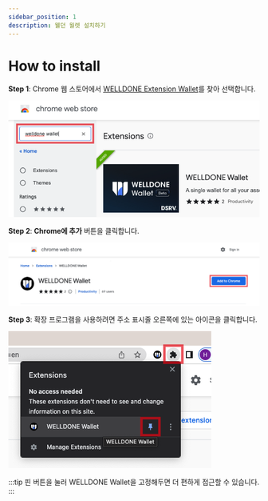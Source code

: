 ```yaml
---
sidebar_position: 1
description: 웰던 월렛 설치하기
---
```


# How to install

**Step 1**: Chrome 웹 스토어에서 [WELLDONE Extension Wallet](https://chrome.google.com/webstore/detail/welldone-wallet/bmkakpenjmcpfhhjadflneinmhboecjf)를 찾아 선택합니다.

![1_1](./img/1_1.png?raw=true '1_1')

**Step 2**: **Chrome에 추가** 버튼을 클릭합니다.

![1_2](./img/1_2.png?raw=true '1_2')

**Step 3**: 확장 프로그램을 사용하려면 주소 표시줄 오른쪽에 있는 아이콘을 클릭합니다.

![1_3](./img/1_3.png?raw=true '1_3')

:::tip
핀 버튼을 눌러 WELLDONE Wallet을 고정해두면 더 편하게 접근할 수 있습니다.
:::
